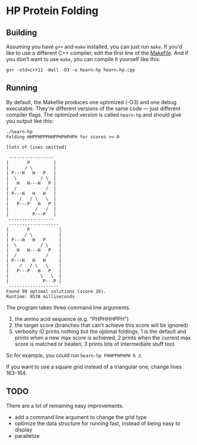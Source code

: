 # HP Protein Folding

## Building

Assuming you have `g++` and `make` installed, you can just run `make`. If you'd like to use a
different C++ compiler, edit the first line of the [Makefile](Makefile). And if you don't want to
use `make`, you can compile it yourself like this:

```
g++ -std=c++11 -Wall -O3 -o hearn-hp hearn-hp.cpp
```

## Running

By default, the Makefile produces one optimized (-O3) and one debug executable. They're different
versions of the same code &mdash; just different compiler flags. The optimized version is called
`hearn-hp` and should give you output like this:

```
./hearn-hp
Folding HHPPHPPPHHPPHPHPHPH for scores >= 0

[lots of lines omitted]

 -----------------
|       P         |
|      / \        |
| P---H   H   P   |
|  \         / \  |
|   H   H---H   P |
|  /           /  |
| P---H   H   H   |
|    /   / \   \  |
|   P---P   H   P |
|          /   /  |
|         P---P   |
 -----------------
 -------------------
|       P           |
|      / \          |
| P---H   H   P     |
|  \         / \    |
|   H   H---H   P   |
|  /           /    |
| P---H   H   H     |
|    /   / \   \    |
|   P---P   H   P   |
|            \   \  |
|             P---P |
 -------------------
Found 99 optimal solutions (score 16).
Runtime: 9538 milliseconds

```

The program takes three command line arguments.

1. the amino acid sequence (e.g. "PHPHHHPPH")
2. the target score (branches that can't achieve this score will be ignored)
3. verbosity (0 prints nothing but the optimal foldings, 1 is the default and prints when a new max
   score is achieved, 2 prints when the current max score is matched or beaten, 3 prints lots of
   intermediate stuff too)

So for example, you could run `hearn-hp PHHPPHPHPH 6 2`.

If you want to use a square grid instead of a triangular one, change lines 163-164.

## TODO

There are a lot of remaining easy improvements.

- add a command line argument to change the grid type
- optimize the data structure for running fast, instead of being easy to display
- parallelize
